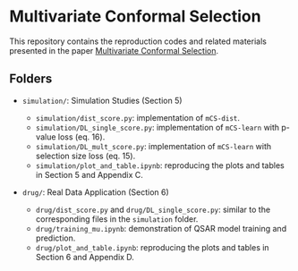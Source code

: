 # Multivariate Conformal Selection

This repository contains the reproduction codes and related materials presented in the paper [Multivariate Conformal Selection](https://arxiv.org/abs/2505.00917).

## Folders

- `simulation/`: Simulation Studies (Section 5)
    - `simulation/dist_score.py`: implementation of `mCS-dist`.
    - `simulation/DL_single_score.py`: implementation of `mCS-learn` with p-value loss (eq. 16).
    - `simulation/DL_mult_score.py`: implementation of `mCS-learn` with selection size loss (eq. 15).
    - `simulation/plot_and_table.ipynb`: reproducing the plots and tables in Section 5 and Appendix C.

- `drug/`: Real Data Application (Section 6)
    - `drug/dist_score.py` and `drug/DL_single_score.py`: similar to the corresponding files in the `simulation` folder.
    - `drug/training_mu.ipynb`: demonstration of QSAR model training and prediction.
    - `drug/plot_and_table.ipynb`: reproducing the plots and tables in Section 6 and Appendix D.